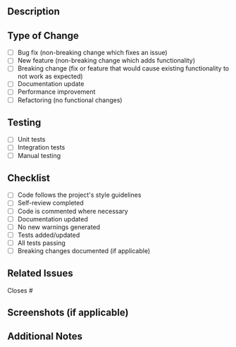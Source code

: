 ## Description

<!-- Describe your changes in detail -->

## Type of Change

<!-- Please delete options that are not relevant -->

- [ ] Bug fix (non-breaking change which fixes an issue)
- [ ] New feature (non-breaking change which adds functionality)
- [ ] Breaking change (fix or feature that would cause existing functionality to not work as expected)
- [ ] Documentation update
- [ ] Performance improvement
- [ ] Refactoring (no functional changes)

## Testing

<!-- How has this been tested? -->

- [ ] Unit tests
- [ ] Integration tests
- [ ] Manual testing

## Checklist

<!-- Mark relevant items with an 'x' -->

- [ ] Code follows the project's style guidelines
- [ ] Self-review completed
- [ ] Code is commented where necessary
- [ ] Documentation updated
- [ ] No new warnings generated
- [ ] Tests added/updated
- [ ] All tests passing
- [ ] Breaking changes documented (if applicable)

## Related Issues

<!-- Link any related issues -->

Closes #

## Screenshots (if applicable)

<!-- Add screenshots if relevant -->

## Additional Notes

<!-- Any additional information -->


